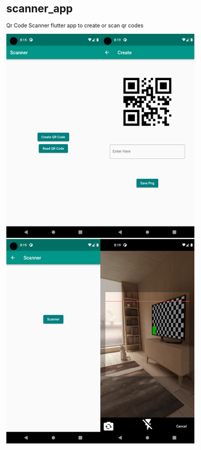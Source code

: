 # scanner_app

Qr Code Scanner flutter app to create or scan qr codes


<img alt="QR Scanner" src="https://github.com/omarabdullah1/QR_Code_Scanner_App/blob/main/assets/screens/Screenshot_1658384125.png" width="250" title="QR Scanner"/><img alt="QR Scanner" src="https://github.com/omarabdullah1/QR_Code_Scanner_App/blob/main/assets/screens/Screenshot_1658384365.png" width="250" title="QR Scanner"/><img alt="QR Scanner" src="https://github.com/omarabdullah1/QR_Code_Scanner_App/blob/main/assets/screens/Screenshot_1658384372.png" width="250" title="QR Scanner"/><img alt="QR Scanner" src="https://github.com/omarabdullah1/QR_Code_Scanner_App/blob/main/assets/screens/Screenshot_1658384378.png" width="250" title="QR Scanner"/>
